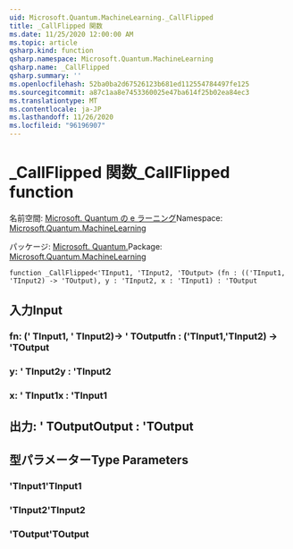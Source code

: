 ```yaml
---
uid: Microsoft.Quantum.MachineLearning._CallFlipped
title: _CallFlipped 関数
ms.date: 11/25/2020 12:00:00 AM
ms.topic: article
qsharp.kind: function
qsharp.namespace: Microsoft.Quantum.MachineLearning
qsharp.name: _CallFlipped
qsharp.summary: ''
ms.openlocfilehash: 52ba0ba2d67526123b681ed112554784497fe125
ms.sourcegitcommit: a87c1aa8e7453360025e47ba614f25b02ea84ec3
ms.translationtype: MT
ms.contentlocale: ja-JP
ms.lasthandoff: 11/26/2020
ms.locfileid: "96196907"
---
```

# <a name="_callflipped-function"></a><span data-ttu-id="a2201-102">_CallFlipped 関数</span><span class="sxs-lookup"><span data-stu-id="a2201-102">_CallFlipped function</span></span>

<span data-ttu-id="a2201-103">名前空間: [Microsoft. Quantum の e ラーニング](xref:Microsoft.Quantum.MachineLearning)</span><span class="sxs-lookup"><span data-stu-id="a2201-103">Namespace: [Microsoft.Quantum.MachineLearning](xref:Microsoft.Quantum.MachineLearning)</span></span>

<span data-ttu-id="a2201-104">パッケージ: [Microsoft. Quantum.](https://nuget.org/packages/Microsoft.Quantum.MachineLearning)</span><span class="sxs-lookup"><span data-stu-id="a2201-104">Package: [Microsoft.Quantum.MachineLearning](https://nuget.org/packages/Microsoft.Quantum.MachineLearning)</span></span>




```qsharp
function _CallFlipped<'TInput1, 'TInput2, 'TOutput> (fn : (('TInput1, 'TInput2) -> 'TOutput), y : 'TInput2, x : 'TInput1) : 'TOutput
```


## <a name="input"></a><span data-ttu-id="a2201-105">入力</span><span class="sxs-lookup"><span data-stu-id="a2201-105">Input</span></span>

### <a name="fn--tinput1tinput2---toutput"></a><span data-ttu-id="a2201-106">fn: (' TInput1, ' TInput2)-> ' TOutput</span><span class="sxs-lookup"><span data-stu-id="a2201-106">fn : ('TInput1,'TInput2) -> 'TOutput</span></span>




### <a name="y--tinput2"></a><span data-ttu-id="a2201-107">y: ' TInput2</span><span class="sxs-lookup"><span data-stu-id="a2201-107">y : 'TInput2</span></span>




### <a name="x--tinput1"></a><span data-ttu-id="a2201-108">x: ' TInput1</span><span class="sxs-lookup"><span data-stu-id="a2201-108">x : 'TInput1</span></span>





## <a name="output--toutput"></a><span data-ttu-id="a2201-109">出力: ' TOutput</span><span class="sxs-lookup"><span data-stu-id="a2201-109">Output : 'TOutput</span></span>



## <a name="type-parameters"></a><span data-ttu-id="a2201-110">型パラメーター</span><span class="sxs-lookup"><span data-stu-id="a2201-110">Type Parameters</span></span>

### <a name="tinput1"></a><span data-ttu-id="a2201-111">'TInput1</span><span class="sxs-lookup"><span data-stu-id="a2201-111">'TInput1</span></span>


### <a name="tinput2"></a><span data-ttu-id="a2201-112">'TInput2</span><span class="sxs-lookup"><span data-stu-id="a2201-112">'TInput2</span></span>


### <a name="toutput"></a><span data-ttu-id="a2201-113">'TOutput</span><span class="sxs-lookup"><span data-stu-id="a2201-113">'TOutput</span></span>

